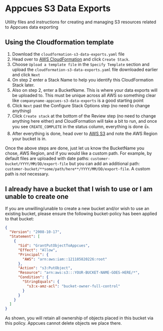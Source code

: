 # Appcues S3 Data Exports

Utility files and instructions for creating and managing S3 resources related to Appcues data exporting

## Using the Cloudformation template

1. Download the `cloudformation-s3-data-exports.yaml` file
1. Head over to [AWS CloudFormation](https://aws.amazon.com/cloudformation/) and click `Create Stack`.
1. Choose `Upload a template file` in the `Specify Template` section and upload the `cloudformation-s3-data-exports.yaml` file downloaded earlier and click `Next`
1. On step 2 enter a Stack Name to help you identify this CloudFormation Stack later.
1. Also on step 2, enter a BucketName. This is where your data exports will be uploaded to. This must be unique across all AWS so something clear like `companyname-appcues-s3-data-exports` is a good starting point
1. Click `Next` past the Configure Stack Options step (no need to change anything)
1. Click `Create stack` at the bottom of the Review step (no need to change anything here either) and CloudFormation will take a bit to run, and once you see `CREATE_COMPLETE` in the status column, everything is done :+1:.
1. After everything is done, head over to [AWS S3](https://aws.amazon.com/s3/) and note the AWS Region your bucket is in.

Once the above steps are done, just let us know the BucketName you chose, AWS Region, and if you would like a custom path. For example, by default files are uploaded with date paths: `customer-bucket/YYYY/MM/DD/export-file` but you can add an additional path: `customer-bucket/**some/path/here**/YYYY/MM/DD/export-file`. A custom path is _not_ necessary.

## I already have a bucket that I wish to use or I am unable to create one

If you are unwilling/unable to create a new bucket and/or wish to use an existing bucket, please ensure the following bucket-policy has been applied to that bucket:

```json
{
  "Version": "2008-10-17",
  "Statement": [
    {
      "Sid": "GrantPutObjectToAppcues",
      "Effect": "Allow",
      "Principal": {
        "AWS": "arn:aws:iam::121185820226:root"
      },
      "Action": "s3:PutObject",
      "Resource": "arn:aws:s3:::YOUR-BUCKET-NAME-GOES-HERE/*",
      "Condition": {
        "StringEquals": {
          "s3:x-amz-acl": "bucket-owner-full-control"
        }
      }
    }
  ]
}
```

As shown, you will retain all ownership of objects placed in this bucket via this policy. Appcues cannot delete objects we place there.
